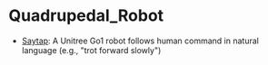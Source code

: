 # Quadrupedal_Robot

- [Saytap](oed-playground/tree/master/pages/datasets/utokyo_saytap_converted_externally_to_rlds.md): A Unitree Go1 robot follows human command in natural language (e.g., "trot forward slowly")